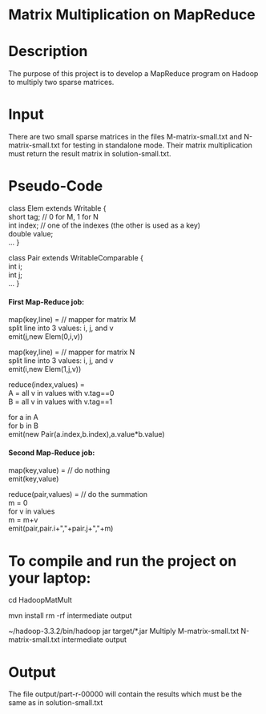 # Matrix Multiplication on MapReduce 

# Description 
 The purpose of this project is to develop a MapReduce program on Hadoop to multiply two sparse matrices. 
# Input
There are two small sparse matrices in the files M-matrix-small.txt and N-matrix-small.txt for testing in standalone mode. Their matrix multiplication must return the result matrix in solution-small.txt.  

# Pseudo-Code 

class Elem extends Writable {   
short tag;  // 0 for M, 1 for N   
int index;  // one of the indexes (the other is used as a key)   
double value;   
... 
}  

class Pair extends WritableComparable<Pair> {   
int i;   
int j;   
... 
}

#### First Map-Reduce job:
                            
map(key,line) =          // mapper for matrix M                         
    split line into 3 values: i, j, and v                                  
    emit(j,new Elem(0,i,v))

map(key,line) =    // mapper for matrix N                                                                                                                              
    split line into 3 values: i, j, and v                                                                                                                              
    emit(i,new Elem(1,j,v))

reduce(index,values) =                                            
A = all v in values with v.tag==0                                                                                     
B = all v in values with v.tag==1                                                                                       

for a in A                                                                                                           
    for b in B                                                                                      
        emit(new Pair(a.index,b.index),a.value*b.value)

#### Second Map-Reduce job:
map(key,value) = // do nothing                                                                     
  emit(key,value)                                                                             

reduce(pair,values) = // do the summation                                                                           
m = 0                                                                                                         
for v in values                                                                                     
m = m+v                                                                                                                          
emit(pair,pair.i+","+pair.j+","+m)                                                                 

# To compile and run the project on your laptop: 

cd HadoopMatMult 

mvn install rm -rf intermediate output 

~/hadoop-3.3.2/bin/hadoop jar target/*.jar Multiply M-matrix-small.txt N-matrix-small.txt intermediate output 

# Output 

The file output/part-r-00000 will contain the results which must be the same as in solution-small.txt  
